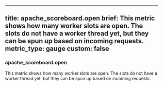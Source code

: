 
---
title: apache_scoreboard.open
brief: This metric shows how many worker slots are open.  The slots do not have a worker thread yet, but they can be spun up based on incoming requests.
metric_type: gauge
custom: false
---
### apache_scoreboard.open

This metric shows how many worker slots are open.  The slots do not have a worker thread yet, but they can be spun up based on incoming requests.

